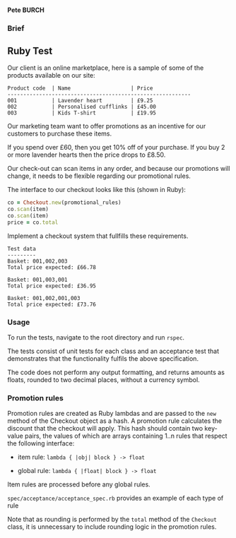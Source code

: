 
#### Pete BURCH
### Brief

## Ruby Test

Our client is an online marketplace, here is a sample of some of the products available on our site:

```
Product code  | Name                   | Price
----------------------------------------------------------
001           | Lavender heart         | £9.25
002           | Personalised cufflinks | £45.00
003           | Kids T-shirt           | £19.95
```

Our marketing team want to offer promotions as an incentive for our customers to purchase these items.

If you spend over £60, then you get 10% off of your purchase.
If you buy 2 or more lavender hearts then the price drops to £8.50.

Our check-out can scan items in any order, and because our promotions will change, it needs to be flexible regarding our promotional rules.

The interface to our checkout looks like this (shown in Ruby):

```ruby
co = Checkout.new(promotional_rules)
co.scan(item)
co.scan(item)
price = co.total
```

Implement a checkout system that fullfills these requirements.

```
Test data
---------
Basket: 001,002,003
Total price expected: £66.78

Basket: 001,003,001
Total price expected: £36.95

Basket: 001,002,001,003
Total price expected: £73.76
```

### Usage

To run the tests, navigate to the root directory and run `rspec`.

The tests consist of unit tests for each class and an acceptance test that demonstrates that the functionality  fulfils the above specification.

The code does not perform any output formatting, and returns amounts as floats, rounded to two decimal places, without a currency symbol.

### Promotion rules

Promotion rules are created as Ruby lambdas and are passed to the `new` method of the Checkout object as a hash. A promotion rule calculates the discount that the checkout will apply.
This hash should contain two key-value pairs, the values of which are arrays containing 1..n rules that respect the following interface: <br>

- item rule: `lambda { |obj| block } -> float`

- global rule: `lambda { |float| block } -> float`

Item rules are processed before any global rules.

`spec/acceptance/acceptance_spec.rb` provides an example of each type of rule

Note that as rounding is performed by the `total` method of the `Checkout` class, it is unnecessary to include rounding logic in the promotion rules.
